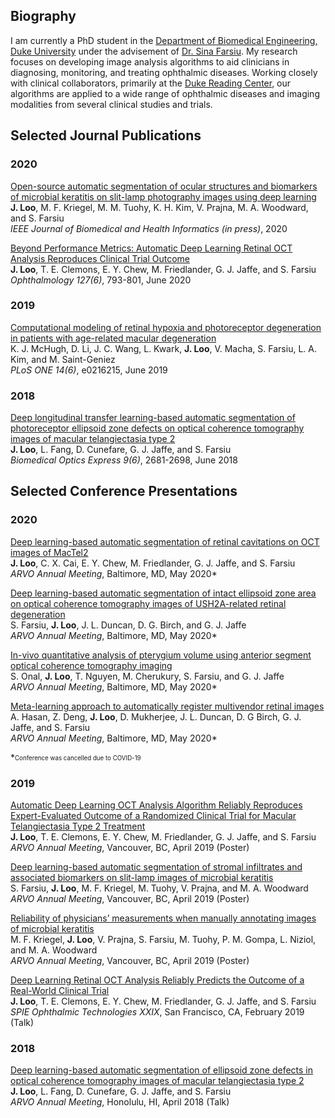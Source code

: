 ## Biography

I am currently a PhD student in the [Department of Biomedical Engineering, Duke University](https://bme.duke.edu/) under the advisement of [Dr. Sina Farsiu](http://people.duke.edu/~sf59/). My research focuses on developing image analysis algorithms to aid clinicians in diagnosing, monitoring, and treating ophthalmic diseases. Working closely with clinical collaborators, primarily at the [Duke Reading Center](https://dukereadingcenter.org/), our algorithms are applied to a wide range of ophthalmic diseases and imaging modalities from several clinical studies and trials.

## Selected Journal Publications

### 2020

[Open-source automatic segmentation of ocular structures and biomarkers of microbial keratitis on slit-lamp photography images using deep learning](https://ieeexplore.ieee.org/document/9050902)  
**J. Loo**, M. F. Kriegel, M. M. Tuohy, K. H. Kim, V. Prajna, M. A. Woodward, and S. Farsiu  
*IEEE Journal of Biomedical and Health Informatics (in press)*, 2020

[Beyond Performance Metrics: Automatic Deep Learning Retinal OCT Analysis Reproduces Clinical Trial Outcome](https://www.sciencedirect.com/science/article/abs/pii/S016164201932367X)  
**J. Loo**, T. E. Clemons, E. Y. Chew, M. Friedlander, G. J. Jaffe, and S. Farsiu  
*Ophthalmology 127(6)*, 793-801, June 2020

### 2019

[Computational modeling of retinal hypoxia and photoreceptor degeneration in patients with age-related macular degeneration](https://journals.plos.org/plosone/article?id=10.1371/journal.pone.0216215)  
K. J. McHugh, D. Li, J. C. Wang, L. Kwark, **J. Loo**, V. Macha, S. Farsiu, L. A. Kim, and M. Saint-Geniez  
*PLoS ONE 14(6)*, e0216215, June 2019

### 2018

[Deep longitudinal transfer learning-based automatic segmentation of photoreceptor ellipsoid zone defects on optical coherence tomography images of macular telangiectasia type 2](https://www.osapublishing.org/boe/abstract.cfm?uri=boe-9-6-2681)  
**J. Loo**, L. Fang, D. Cunefare, G. J. Jaffe, and S. Farsiu  
*Biomedical Optics Express 9(6)*, 2681-2698, June 2018

## Selected Conference Presentations

### 2020

[Deep learning-based automatic segmentation of retinal cavitations on OCT images of MacTel2](https://iovs.arvojournals.org/article.aspx?articleid=2769036)  
**J. Loo**, C. X. Cai, E. Y. Chew, M. Friedlander, G. J. Jaffe, and S. Farsiu  
*ARVO Annual Meeting*, Baltimore, MD, May 2020*   

[Deep learning-based automatic segmentation of intact ellipsoid zone area on optical coherence tomography images of USH2A-related retinal degeneration](https://iovs.arvojournals.org/article.aspx?articleid=2769918)  
S. Farsiu, **J. Loo**, J. L. Duncan, D. G. Birch, and G. J. Jaffe  
*ARVO Annual Meeting*, Baltimore, MD, May 2020*

[In-vivo quantitative analysis of pterygium volume using anterior segment optical coherence tomography imaging](https://iovs.arvojournals.org/article.aspx?articleid=2769606)  
S. Onal, **J. Loo**, T. Nguyen, M. Cherukury, S. Farsiu, and G. J. Jaffe  
*ARVO Annual Meeting*, Baltimore, MD, May 2020*

[Meta-learning approach to automatically register multivendor retinal images](https://iovs.arvojournals.org/article.aspx?articleid=2769264)   
A. Hasan, Z. Deng, **J. Loo**, D. Mukherjee, J. L. Duncan, D. G Birch, G. J. Jaffe, and S. Farsiu  
*ARVO Annual Meeting*, Baltimore, MD, May 2020*

*<sub><sup>Conference was cancelled due to COVID-19</sup></sub>

### 2019

[Automatic Deep Learning OCT Analysis Algorithm Reliably Reproduces Expert-Evaluated Outcome of a Randomized Clinical Trial for Macular Telangiectasia Type 2 Treatment](https://iovs.arvojournals.org/article.aspx?articleid=2741900)  
**J. Loo**, T. E. Clemons, E. Y. Chew, M. Friedlander, G. J. Jaffe, and S. Farsiu  
*ARVO Annual Meeting*, Vancouver, BC, April 2019 (Poster)

[Deep learning-based automatic segmentation of stromal infiltrates and associated biomarkers on slit-lamp images of microbial keratitis](https://iovs.arvojournals.org/article.aspx?articleid=2746417)  
S. Farsiu, **J. Loo**, M. F. Kriegel, M. Tuohy, V. Prajna, and M. A. Woodward  
*ARVO Annual Meeting*, Vancouver, BC, April 2019 (Poster)  

[Reliability of physicians’ measurements when manually annotating images of microbial keratitis](https://iovs.arvojournals.org/article.aspx?articleid=2745743)  
M. F. Kriegel, **J. Loo**, V. Prajna, S. Farsiu, M. Tuohy, P. M. Gompa, L. Niziol, and M. A. Woodward   
*ARVO Annual Meeting*, Vancouver, BC, April 2019 (Poster)  

[Deep Learning Retinal OCT Analysis Reliably Predicts the Outcome of a Real-World Clinical Trial]()  
**J. Loo**, T. E. Clemons, E. Y. Chew, M. Friedlander, G. J. Jaffe, and S. Farsiu  
*SPIE Ophthalmic Technologies XXIX*, San Francisco, CA, February 2019 (Talk)

### 2018

[Deep learning-based automatic segmentation of ellipsoid zone defects in optical coherence tomography images of macular telangiectasia type 2](https://iovs.arvojournals.org/article.aspx?articleid=2693350)  
**J. Loo**, L. Fang, D. Cunefare, G. J. Jaffe, and S. Farsiu  
*ARVO Annual Meeting*, Honolulu, HI, April 2018 (Talk)
